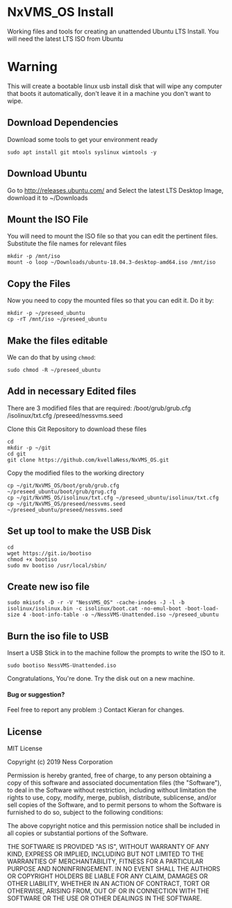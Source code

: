 # NxVMS_OS Install
Working files and tools for creating an unattended Ubuntu LTS Install. You will need the latest LTS ISO from Ubuntu

# Warning
This will create a bootable linux usb install disk that will wipe any computer that boots it automatically, don't leave it in a machine you don't want to wipe.

## Download Dependencies
Download some tools to get your environment ready
```
sudo apt install git mtools syslinux wimtools -y
```

## Download Ubuntu
Go to http://releases.ubuntu.com/ and Select the latest LTS Desktop Image, download it to ~/Downloads

## Mount the ISO File
You will need to mount the ISO file so that you can edit the pertinent files. Substitute the file names for relevant files
```
mkdir -p /mnt/iso
mount -o loop ~/Downloads/ubuntu-18.04.3-desktop-amd64.iso /mnt/iso
```
## Copy the Files
Now you need to copy the mounted files so that you can edit it. Do it by:
```
mkdir -p ~/preseed_ubuntu
cp -rT /mnt/iso ~/preseed_ubuntu
````
## Make the files editable 
We can do that by using `chmod`:
```
sudo chmod -R ~/preseed_ubuntu
```

## Add in necessary Edited files
There are 3 modified files that are required:
/boot/grub/grub.cfg
/isolinux/txt.cfg
/preseed/nessvms.seed

Clone this Git Repository to download these files
```
cd
mkdir -p ~/git
cd git
git clone https://github.com/kvellaNess/NxVMS_OS.git
```

Copy the modified files to the working directory
```
cp ~/git/NxVMS_OS/boot/grub/grub.cfg ~/preseed_ubuntu/boot/grub/grug.cfg
cp ~/git/NxVMS_OS/isolinux/txt.cfg ~/preseed_ubuntu/isolinux/txt.cfg
cp ~/git/NxVMS_OS/preseed/nessvms.seed ~/preseed_ubuntu/preseed/nessvms.seed
```

## Set up tool to make the USB Disk
```
cd
wget https://git.io/bootiso
chmod +x bootiso
sudo mv bootiso /usr/local/sbin/
```

## Create new iso file
```
sudo mkisofs -D -r -V "NessVMS_OS" -cache-inodes -J -l -b isolinux/isolinux.bin -c isolinux/boot.cat -no-emul-boot -boot-load-size 4 -boot-info-table -o ~/NessVMS-Unattended.iso ~/preseed_ubuntu
```

## Burn the iso file to USB
Insert a USB Stick in to the machine follow the prompts to write the ISO to it.
```
sudo bootiso NessVMS-Unattended.iso
```

Congratulations, You're done.
Try the disk out on a new machine.

#### Bug or suggestion?
Feel free to report any problem :)
Contact Kieran for changes.

## License
MIT License

Copyright (c) 2019 Ness Corporation

Permission is hereby granted, free of charge, to any person obtaining a copy
of this software and associated documentation files (the "Software"), to deal
in the Software without restriction, including without limitation the rights
to use, copy, modify, merge, publish, distribute, sublicense, and/or sell
copies of the Software, and to permit persons to whom the Software is
furnished to do so, subject to the following conditions:

The above copyright notice and this permission notice shall be included in all
copies or substantial portions of the Software.

THE SOFTWARE IS PROVIDED "AS IS", WITHOUT WARRANTY OF ANY KIND, EXPRESS OR
IMPLIED, INCLUDING BUT NOT LIMITED TO THE WARRANTIES OF MERCHANTABILITY,
FITNESS FOR A PARTICULAR PURPOSE AND NONINFRINGEMENT. IN NO EVENT SHALL THE
AUTHORS OR COPYRIGHT HOLDERS BE LIABLE FOR ANY CLAIM, DAMAGES OR OTHER
LIABILITY, WHETHER IN AN ACTION OF CONTRACT, TORT OR OTHERWISE, ARISING FROM,
OUT OF OR IN CONNECTION WITH THE SOFTWARE OR THE USE OR OTHER DEALINGS IN THE
SOFTWARE.

